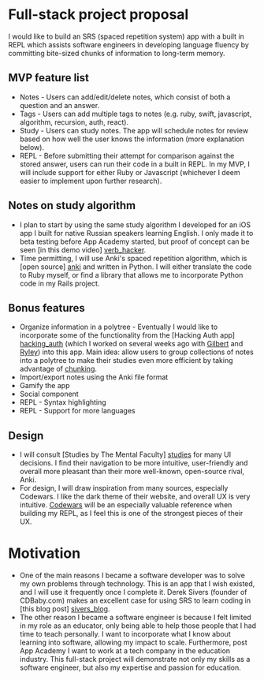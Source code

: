 # Full-stack project proposal

I would like to build an SRS (spaced repetition system) app with a built in REPL which assists software engineers in developing language fluency by committing bite-sized chunks of information to long-term memory.

## MVP feature list
- Notes - Users can add/edit/delete notes, which consist of both a question and an answer.
- Tags - Users can add multiple tags to notes (e.g. ruby, swift, javascript, algorithm, recursion, auth, react).
- Study - Users can study notes. The app will schedule notes for review based on how well the user knows the information (more explanation below).
- REPL - Before submitting their attempt for comparison against the stored answer, users can run their code in a built in REPL. In my MVP, I will include support for either Ruby or Javascript (whichever I deem easier to implement upon further research).

## Notes on study algorithm
- I plan to start by using the same study algorithm I developed for an iOS app I built for native Russian speakers learning English. I only made it to beta testing before App Academy started, but proof of concept can be seen [in this demo video] [verb_hacker].
- Time permitting, I will use Anki's spaced repetition algorithm, which is [open source] [anki] and written in Python. I will either translate the code to Ruby myself, or find a library that allows me to incorporate Python code in my Rails project.

[verb_hacker]: https://youtu.be/ZtxYO4KQlCI?t=51s
[anki]: https://github.com/dae/anki

## Bonus features
- Organize information in a polytree - Eventually I would like to incorporate some of the functionality from the [Hacking Auth app] [hacking_auth] (which I worked on several weeks ago with [Gilbert] and [Ryley]) into this app. Main idea: allow users to group collections of notes into a polytree to make their studies even more efficient by taking advantage of [chunking].
- Import/export notes using the Anki file format
- Gamify the app
- Social component
- REPL - Syntax highlighting
- REPL - Support for more languages

[hacking_auth]: https://github.com/AustinWood/hacking_auth
[Gilbert]: https://github.com/PGilbertSchmitt
[Ryley]: https://github.com/RyleySill93
[chunking]: https://en.wikipedia.org/wiki/Chunking_(psychology)

## Design
- I will consult [Studies by The Mental Faculty] [studies] for many UI decisions. I find their navigation to be more intuitive, user-friendly and overall more pleasant than their more well-known, open-source rival, Anki.
- For design, I will draw inspiration from many sources, especially Codewars. I like the dark theme of their website, and overall UX is very intuitive. [Codewars] will be an especially valuable reference when building my REPL, as I feel this is one of the strongest pieces of their UX.

[studies]: http://www.studiesapp.com/
[Codewars]: https://www.codewars.com/


# Motivation
- One of the main reasons I became a software developer was to solve my own problems through technology. This is an app that I wish existed, and I will use it frequently once I complete it. Derek Sivers (founder of CDBaby.com) makes an excellent case for using SRS to learn coding in [this blog post] [sivers_blog].
- The other reason I became a software engineer is because I felt limited in my role as an educator, only being able to help those people that I had time to teach personally. I want to incorporate what I know about learning into software, allowing my impact to scale. Furthermore, post App Academy I want to work at a tech company in the education industry. This full-stack project will demonstrate not only my skills as a software engineer, but also my expertise and passion for education.

[sivers_blog]: https://sivers.org/srs
